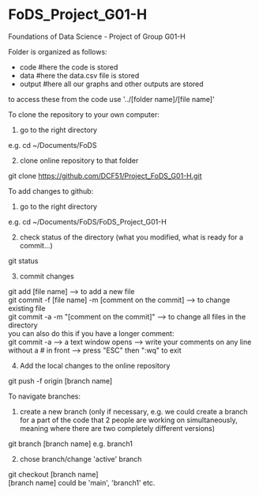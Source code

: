 # FoDS_Project_G01-H
Foundations of Data Science - Project of Group G01-H

Folder is organized as follows:
- code #here the code is stored
- data #here the data.csv file is stored
- output #here all our graphs and other outputs are stored

to access these from the code use '../[folder name]/[file name]'

To clone the repository to your own computer:
1. go to the right directory
  
  e.g. cd ~/Documents/FoDS

2. clone online repository to that folder
  
  git clone https://github.com/DCF51/Project_FoDS_G01-H.git

To add changes to github:
1. go to the right directory
  
  e.g. cd ~/Documents/FoDS/FoDS_Project_G01-H

2. check status of the directory (what you modified, what is ready for a commit...)

  git status

3. commit changes

  git add [file name] --> to add a new file <br>
	git commit -f [file name] -m [comment on the commit] --> to change existing file <br>
  git commit -a -m "[comment on the commit]" --> to change all files in the directory <br>
  you can also do this if you have a longer comment: <br>
  git commit -a --> a text window opens --> write your comments on any line without a # in front --> press "ESC" then ":wq" to exit

4. Add the local changes to the online repository

  git push -f origin [branch name]
  
To navigate branches:
1. create a new branch (only if necessary, e.g. we could create a branch for a part of the code that 2 people are working on simultaneously, meaning where there are two completely different versions)

  git branch [branch name] e.g. branch1

2. chose branch/change 'active' branch

  git checkout [branch name] <br>
  [branch name] could be 'main', 'branch1' etc.
